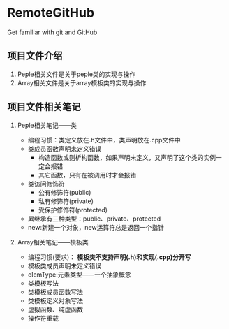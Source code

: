 # RemoteGitHub

Get familiar with git and GitHub

## 项目文件介绍

1. Peple相关文件是关于peple类的实现与操作
2. Array相关文件是关于array模板类的实现与操作

## 项目文件相关笔记

1. Peple相关笔记——类
    - 编程习惯：类定义放在.h文件中，类声明放在.cpp文件中
    - 类成员函数声明未定义错误
        + 构造函数或则析构函数，如果声明未定义，又声明了这个类的实例一定会报错
        + 其它函数，只有在被调用时才会报错
    - 类访问修饰符
        + 公有修饰符(public)
        + 私有修饰符(private)
        + 受保护修饰符(protected)
    - 累继承有三种类型：public、private、protected
    - new:新建一个对象，new运算符总是返回一个指针

2. Array相关笔记——模板类
    - 编程习惯(要求)： **模板类不支持声明(.h)和实现(.cpp)分开写**
    - 模板类成员声明未定义错误
    - elemType:元素类型——一个抽象概念
    - 类模板写法
    - 类模板成员函数写法
    - 类模板定义对象写法
    - 虚拟函数、纯虚函数
    - 操作符重载